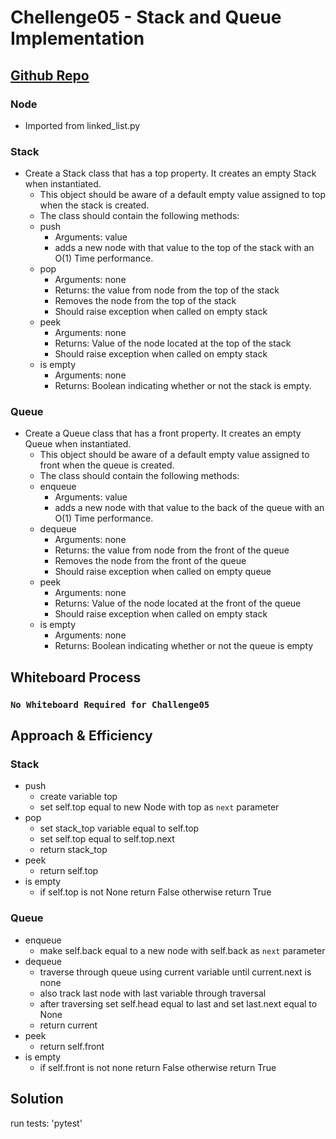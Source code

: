 # Chellenge05 - Stack and Queue Implementation
## [Github Repo](https://github.com/ekalbers/data-structures-and-algorithms)
### Node
- Imported from linked_list.py
### Stack
- Create a Stack class that has a top property. It creates an empty Stack when instantiated.
  - This object should be aware of a default empty value assigned to top when the stack is created.
  - The class should contain the following methods:
  - push
    - Arguments: value
    - adds a new node with that value to the top of the stack with an O(1) Time performance.
  - pop
    - Arguments: none
    - Returns: the value from node from the top of the stack
    - Removes the node from the top of the stack
    - Should raise exception when called on empty stack
  - peek
    - Arguments: none
    - Returns: Value of the node located at the top of the stack
    - Should raise exception when called on empty stack
  - is empty
    - Arguments: none
    - Returns: Boolean indicating whether or not the stack is empty.

### Queue
- Create a Queue class that has a front property. It creates an empty Queue when instantiated.
  - This object should be aware of a default empty value assigned to front when the queue is created.
  - The class should contain the following methods:
  - enqueue
    - Arguments: value
    - adds a new node with that value to the back of the queue with an O(1) Time performance.
  - dequeue
    - Arguments: none
    - Returns: the value from node from the front of the queue
    - Removes the node from the front of the queue
    - Should raise exception when called on empty queue
  - peek
    - Arguments: none
    - Returns: Value of the node located at the front of the queue
    - Should raise exception when called on empty stack
  - is empty
    - Arguments: none
    - Returns: Boolean indicating whether or not the queue is empty

## Whiteboard Process
### `No Whiteboard Required for Challenge05`

## Approach & Efficiency
### Stack
- push
  - create variable top
  - set self.top equal to new Node with top as `next` parameter
- pop
  - set stack_top variable equal to self.top
  - set self.top equal to self.top.next
  - return stack_top
- peek
  - return self.top
- is empty
  - if self.top is not None return False otherwise return True

### Queue
- enqueue
  - make self.back equal to a new node with self.back as `next` parameter
- dequeue
  - traverse through queue using current variable until current.next is none
  - also track last node with last variable through traversal
  - after traversing set self.head equal to last and set last.next equal to None
  - return current
- peek
  - return self.front
- is empty
  - if self.front is not none return False otherwise return True

## Solution
run tests: 'pytest'
